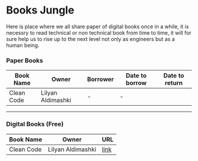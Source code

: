 # Books Jungle

Here is place where we all share paper of digital books once in a while, it is necessry to read technical or non technical book from time to time, it will for sure help us to rise up to the next level not only as engineers but as a human being.

### Paper Books

| Book Name | Owner | Borrower | Date to borrow | Date to return
| --- | --- | --- | --- | --- | 
| Clean Code | Lilyan Aldimashki | - | - |

---

### Digital Books (Free)

| Book Name | Owner | URL |
| --- | --- | --- | 
| Clean Code | Lilyan Aldimashki | [link](https://thixalongmy.haugiang.gov.vn/media/1175/clean_code.pdf) |